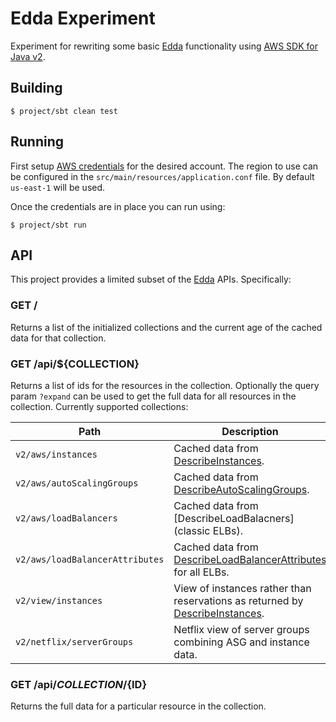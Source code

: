 # Edda Experiment

Experiment for rewriting some basic [Edda] functionality using [AWS SDK for Java v2].

[Edda]: https://github.com/Netflix/edda
[AWS SDK for Java v2]: https://github.com/aws/aws-sdk-java-v2

## Building

```
$ project/sbt clean test
```

## Running

First setup [AWS credentials] for the desired account. The region to use can be configured
in the `src/main/resources/application.conf` file. By default `us-east-1` will be used.

[AWS credentials]: https://docs.aws.amazon.com/sdk-for-java/v1/developer-guide/setup-credentials.html

Once the credentials are in place you can run using:

```
$ project/sbt run
```

## API

This project provides a limited subset of the [Edda] APIs. Specifically:

### GET /

Returns a list of the initialized collections and the current age of the cached data for that
collection.

### GET /api/${COLLECTION}

Returns a list of ids for the resources in the collection. Optionally the query param `?expand`
can be used to get the full data for all resources in the collection. Currently supported
collections:

| **Path**                        | **Description**                                                                |
|---------------------------------|--------------------------------------------------------------------------------|
| `v2/aws/instances`              | Cached data from [DescribeInstances].                                          |
| `v2/aws/autoScalingGroups`      | Cached data from [DescribeAutoScalingGroups].                                  |
| `v2/aws/loadBalancers`          | Cached data from [DescribeLoadBalacners] (classic ELBs).                       |
| `v2/aws/loadBalancerAttributes` | Cached data from [DescribeLoadBalancerAttributes] for all ELBs.                |
| `v2/view/instances`             | View of instances rather than reservations as returned by [DescribeInstances]. |
| `v2/netflix/serverGroups`       | Netflix view of server groups combining ASG and instance data.                 |

[DescribeInstances]: https://docs.aws.amazon.com/AWSEC2/latest/APIReference/API_DescribeInstances.html
[DescribeAutoScalingGroups]: https://docs.aws.amazon.com/autoscaling/ec2/APIReference/API_DescribeAutoScalingGroups.html
[DescribeLoadBalancers]: https://docs.aws.amazon.com/elasticloadbalancing/2012-06-01/APIReference/API_DescribeLoadBalancers.html
[DescribeLoadBalancerAttributes]: https://docs.aws.amazon.com/elasticloadbalancing/2012-06-01/APIReference/API_DescribeLoadBalancerAttributes.html

### GET /api/${COLLECTION}/${ID}

Returns the full data for a particular resource in the collection.
